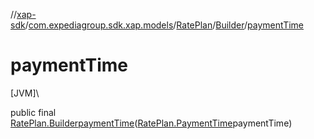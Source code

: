 //[xap-sdk](../../../../index.md)/[com.expediagroup.sdk.xap.models](../../index.md)/[RatePlan](../index.md)/[Builder](index.md)/[paymentTime](payment-time.md)

# paymentTime

[JVM]\

public final [RatePlan.Builder](index.md)[paymentTime](payment-time.md)([RatePlan.PaymentTime](../-payment-time/index.md)paymentTime)
